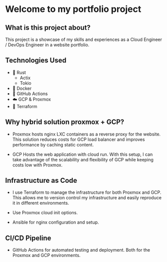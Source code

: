 # Welcome to my portfolio project 

## What is this project about?
This project is a showcase of my skills and experiences as a Cloud Engineer / DevOps Engineer in a website portfolio.

## Technologies Used
- 🦀 Rust
    - Actix
    - Tokio
- 🐳 Docker
- 🚀 GitHub Actions
- ☁️ GCP & Proxmox
- 🔧 Terraform

## Why hybrid solution proxmox + GCP?

- Proxmox hosts nginx LXC containers as a reverse proxy for the website. This solution reduces costs for GCP load balancer and improves performance by caching static content.

- GCP Hosts the web application with cloud run. With this setup, I can take advantage of the scalability and flexibility of GCP while keeping costs low with Proxmox.

## Infrastructure as Code

- I use Terraform to manage the infrastructure for both Proxmox and GCP. This allows me to version control my infrastructure and easily reproduce it in different environments.

- Use Proxmox cloud init options.

- Ansible for nginx configuration and setup.

## CI/CD Pipeline

- GitHub Actions for automated testing and deployment. Both for the Proxmox and GCP environments.

